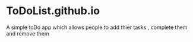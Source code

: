 # ToDoList.github.io
A simple toDo app which allows people to add thier tasks , complete them and remove them 
